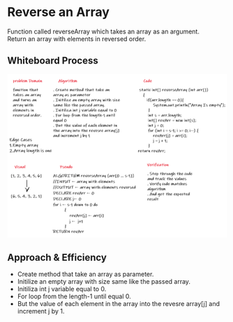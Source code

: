 # Reverse an Array

 Function called reverseArray which takes an array as an argument.  
 Return an array with elements in reversed order.

## Whiteboard Process
 ![arrayReverse](./array-reverse.PNG)  

## Approach & Efficiency
* Create method that take an array as parameter.  
* Initilize an empty array with size same like the passed array.  
* Initiliza int j variable equal to 0.  
* For loop from the length-1 until equal 0.   
* But the value of each element in the array into the revesre array[j] and increment j by 1. 


